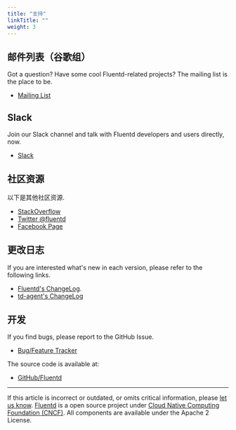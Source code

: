 ```yaml
---
title: "支持"
linkTitle: ""
weight: 3
---
```


## 邮件列表（谷歌组）

Got a question? Have some cool Fluentd-related projects? The mailing
list is the place to be.

- [Mailing List](https://groups.google.com/forum/#!forum/fluentd)

## Slack

Join our Slack channel and talk with Fluentd developers and users
directly, now.

- [Slack](https://slack.fluentd.org/)

## 社区资源

以下是其他社区资源.

- [StackOverflow](https://stackoverflow.com/questions/tagged/fluentd?sort=newest)
- [Twitter @fluentd](https://www.twitter.com/fluentd)
- [Facebook Page](https://www.facebook.com/pages/Fluentd-Log-Everything-in-JSON/196064987183037)

## 更改日志

If you are interested what's new in each version, please refer to the following links.

- [Fluentd's ChangeLog](https://github.com/fluent/fluentd/blob/master/CHANGELOG.md).
- [td-agent's ChangeLog](https://support.treasuredata.com/hc/en-us/articles/360001479187-The-td-agent-ChangeLog)

## 开发

If you find bugs, please report to the GitHub Issue.

- [Bug/Feature Tracker](https://github.com/fluent/fluentd/issues)

The source code is available at:

- [GitHub/Fluentd](https://github.com/fluent/fluentd/)

---

If this article is incorrect or outdated, or omits critical information, please [let us know](https://github.com/fluent/fluentd-docs-gitbook/issues?state=open).
[Fluentd](http://www.fluentd.org/) is a open source project under [Cloud Native Computing Foundation (CNCF)](https://cncf.io/). All components are available under the Apache 2 License.

